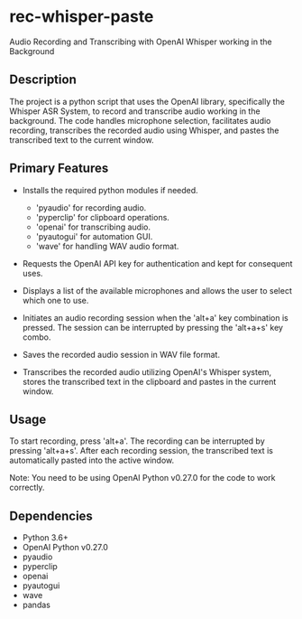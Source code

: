 # rec-whisper-paste

Audio Recording and Transcribing with OpenAI Whisper working in the Background

## Description

The project is a python script that uses the OpenAI library, specifically the Whisper ASR System, to record and transcribe audio working in the background. The code handles microphone selection, facilitates audio recording, transcribes the recorded audio using Whisper, and pastes the transcribed text to the current window.

## Primary Features

- Installs the required python modules if needed.
    - 'pyaudio' for recording audio.
    - 'pyperclip' for clipboard operations.
    - 'openai' for transcribing audio.
    - 'pyautogui' for automation GUI.
    - 'wave' for handling WAV audio format.
    
- Requests the OpenAI API key for authentication and kept for consequent uses.

- Displays a list of the available microphones and allows the user to select which one to use.

- Initiates an audio recording session when the 'alt+a' key combination is pressed. The session can be interrupted by pressing the 'alt+a+s' key combo.

- Saves the recorded audio session in WAV file format.

- Transcribes the recorded audio utilizing OpenAI's Whisper system, stores the transcribed text in the clipboard and pastes in the current window.

## Usage

To start recording, press 'alt+a'. The recording can be interrupted by pressing 'alt+a+s'. After each recording session, the transcribed text is automatically pasted into the active window.

Note: You need to be using OpenAI Python v0.27.0 for the code to work correctly. 

## Dependencies 

- Python 3.6+
- OpenAI Python v0.27.0
- pyaudio
- pyperclip
- openai
- pyautogui
- wave
- pandas

